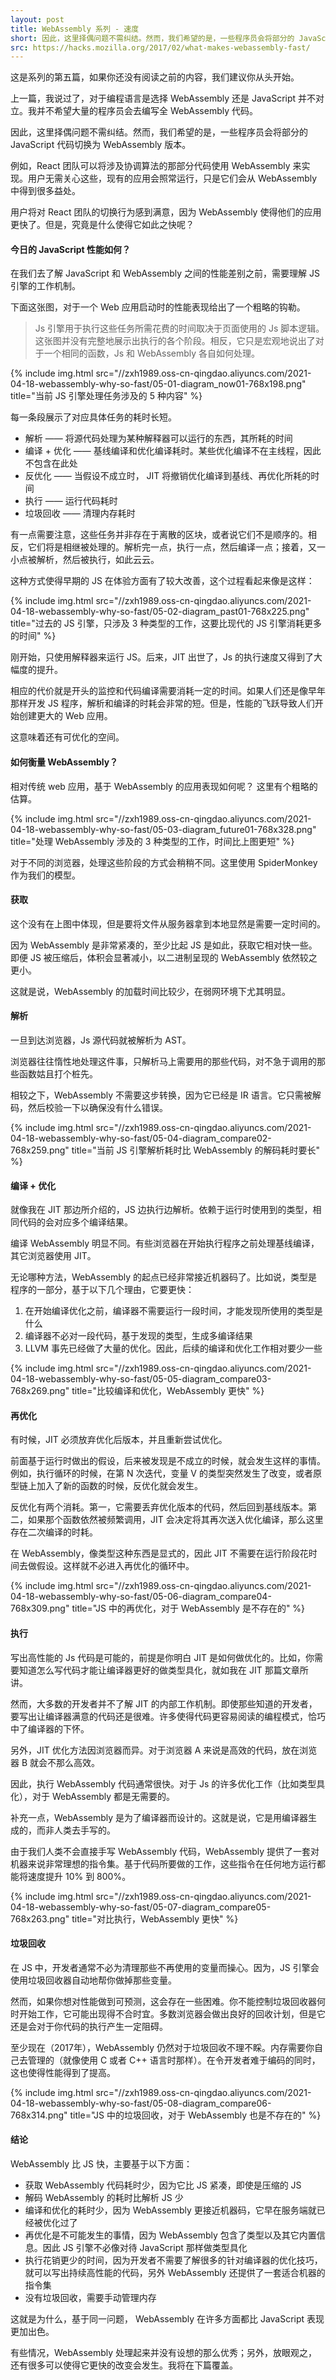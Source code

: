 ```yaml
---
layout: post
title: WebAssembly 系列 - 速度
short: 因此，这里择偶问题不需纠结。然而，我们希望的是，一些程序员会将部分的 JavaScript 代码切换为 WebAssembly 版本
src: https://hacks.mozilla.org/2017/02/what-makes-webassembly-fast/
---
```


这是系列的第五篇，如果你还没有阅读之前的内容，我们建议你从头开始。

上一篇，我说过了，对于编程语言是选择 WebAssembly 还是 JavaScript 并不对立。我并不希望大量的程序员会去编写全 WebAssembly 代码。

因此，这里择偶问题不需纠结。然而，我们希望的是，一些程序员会将部分的 JavaScript 代码切换为 WebAssembly 版本。

例如，React 团队可以将涉及协调算法的那部分代码使用 WebAssembly 来实现。用户无需关心这些，现有的应用会照常运行，只是它们会从 WebAssembly 中得到很多益处。

用户将对 React 团队的切换行为感到满意，因为 WebAssembly 使得他们的应用更快了。但是，究竟是什么使得它如此之快呢？

#### 今日的 JavaScript 性能如何？

在我们去了解 JavaScript 和 WebAssembly 之间的性能差别之前，需要理解 JS 引擎的工作机制。

下面这张图，对于一个 Web 应用启动时的性能表现给出了一个粗略的钩勒。

<blockquote>
Js 引擎用于执行这些任务所需花费的时间取决于页面使用的 Js 脚本逻辑。这张图并没有完整地展示出执行的各个阶段。相反，它只是宏观地说出了对于一个相同的函数，Js 和 WebAssembly 各自如何处理。
</blockquote>

{% include img.html src="//zxh1989.oss-cn-qingdao.aliyuncs.com/2021-04-18-webassembly-why-so-fast/05-01-diagram_now01-768x198.png" title="当前 JS 引擎处理任务涉及的 5 种内容" %}

每一条段展示了对应具体任务的耗时长短。

- 解析 —— 将源代码处理为某种解释器可以运行的东西，其所耗的时间
- 编译 + 优化 —— 基线编译和优化编译耗时。某些优化编译不在主线程，因此不包含在此处
- 反优化 —— 当假设不成立时， JIT 将撤销优化编译到基线、再优化所耗的时间
- 执行 —— 运行代码耗时
- 垃圾回收 —— 清理内存耗时

有一点需要注意，这些任务并非存在于离散的区块，或者说它们不是顺序的。相反，它们将是相继被处理的。解析完一点，执行一点，然后编译一点；接着，又一小点被解析，然后被执行，如此云云。

这种方式使得早期的 JS 在体验方面有了较大改善，这个过程看起来像是这样：

{% include img.html src="//zxh1989.oss-cn-qingdao.aliyuncs.com/2021-04-18-webassembly-why-so-fast/05-02-diagram_past01-768x225.png" title="过去的 JS 引擎，只涉及 3 种类型的工作，这要比现代的 JS 引擎消耗更多的时间" %}

刚开始，只使用解释器来运行 JS。后来，JIT 出世了，Js 的执行速度又得到了大幅度的提升。

相应的代价就是开头的监控和代码编译需要消耗一定的时间。如果人们还是像早年那样开发 JS 程序，解析和编译的时耗会非常的短。但是，性能的飞跃导致人们开始创建更大的 Web 应用。

这意味着还有可优化的空间。

#### 如何衡量 WebAssembly？

相对传统 web 应用，基于 WebAssembly 的应用表现如何呢？ 这里有个粗略的估算。

{% include img.html src="//zxh1989.oss-cn-qingdao.aliyuncs.com/2021-04-18-webassembly-why-so-fast/05-03-diagram_future01-768x328.png" title="处理 WebAssembly 涉及的 3 种类型的工作，时间比上图更短" %}

对于不同的浏览器，处理这些阶段的方式会稍稍不同。这里使用 SpiderMonkey 作为我们的模型。

#### 获取

这个没有在上图中体现，但是要将文件从服务器拿到本地显然是需要一定时间的。

因为 WebAssembly 是非常紧凑的，至少比起 JS 是如此，获取它相对快一些。即便 JS 被压缩后，体积会显著减小，以二进制呈现的 WebAssembly 依然较之更小。

这就是说，WebAssembly 的加载时间比较少，在弱网环境下尤其明显。

#### 解析

一旦到达浏览器，Js 源代码就被解析为 AST。

浏览器往往惰性地处理这件事，只解析马上需要用的那些代码，对不急于调用的那些函数姑且打个桩先。

相较之下，WebAssembly 不需要这步转换，因为它已经是 IR 语言。它只需被解码，然后校验一下以确保没有什么错误。

{% include img.html src="//zxh1989.oss-cn-qingdao.aliyuncs.com/2021-04-18-webassembly-why-so-fast/05-04-diagram_compare02-768x259.png" title="当前 JS 引擎解析耗时比 WebAssembly 的解码耗时要长" %}

#### 编译 + 优化

就像我在 JIT 那边所介绍的，JS 边执行边解析。依赖于运行时使用到的类型，相同代码的会对应多个编译结果。

编译 WebAssembly 明显不同。有些浏览器在开始执行程序之前处理基线编译，其它浏览器使用 JIT。

无论哪种方法，WebAssembly 的起点已经非常接近机器码了。比如说，类型是程序的一部分，基于以下几个理由，它要更快：

1. 在开始编译优化之前，编译器不需要运行一段时间，才能发现所使用的类型是什么
2. 编译器不必对一段代码，基于发现的类型，生成多编译结果
3. LLVM 事先已经做了大量的优化。因此，后续的编译和优化工作相对要少一些

{% include img.html src="//zxh1989.oss-cn-qingdao.aliyuncs.com/2021-04-18-webassembly-why-so-fast/05-05-diagram_compare03-768x269.png" title="比较编译和优化，WebAssembly 更快" %}

#### 再优化

有时候，JIT 必须放弃优化后版本，并且重新尝试优化。

前面基于运行时做出的假设，后来被发现是不成立的时候，就会发生这样的事情。例如，执行循环的时候，在第 N 次迭代，变量 V 的类型突然发生了改变，或者原型链上加入了新的函数的时候，反优化就会发生。

反优化有两个消耗。第一，它需要丢弃优化版本的代码，然后回到基线版本。第二，如果那个函数依然被频繁调用，JIT 会决定将其再次送入优化编译，那么这里存在二次编译的时耗。

在 WebAssembly，像类型这种东西是显式的，因此 JIT 不需要在运行阶段花时间去做假设。这样就不必进入再优化的循环中。

{% include img.html src="//zxh1989.oss-cn-qingdao.aliyuncs.com/2021-04-18-webassembly-why-so-fast/05-06-diagram_compare04-768x309.png" title="JS 中的再优化，对于 WebAssembly 是不存在的" %}

#### 执行

写出高性能的 Js 代码是可能的，前提是你明白 JIT 是如何做优化的。比如，你需要知道怎么写代码才能让编译器更好的做类型具化，就如我在 JIT 那篇文章所讲。

然而，大多数的开发者并不了解 JIT 的内部工作机制。即使那些知道的开发者，要写出让编译器满意的代码还是很难。许多使得代码更容易阅读的编程模式，恰巧中了编译器的下怀。

另外，JIT 优化方法因浏览器而异。对于浏览器 A 来说是高效的代码，放在浏览器 B 就会不那么高效。

因此，执行 WebAssembly 代码通常很快。对于 Js 的许多优化工作（比如类型具化），对于 WebAssembly 都是无需要的。

补充一点，WebAssembly 是为了编译器而设计的。这就是说，它是用编译器生成的，而非人类去手写的。

由于我们人类不会直接手写 WebAssembly 代码，WebAssembly 提供了一套对机器来说非常理想的指令集。基于代码所要做的工作，这些指令在任何地方运行都能将速度提升 10% 到 800%。

{% include img.html src="//zxh1989.oss-cn-qingdao.aliyuncs.com/2021-04-18-webassembly-why-so-fast/05-07-diagram_compare05-768x263.png" title="对比执行，WebAssembly 更快" %}

#### 垃圾回收

在 JS 中，开发者通常不必为清理那些不再使用的变量而操心。因为，JS 引擎会使用垃圾回收器自动地帮你做掉那些变量。

然而，如果你想对性能做到可预测，这会存在一些困难。你不能控制垃圾回收器何时开始工作，它可能出现得不合时宜。多数浏览器会做出良好的回收计划，但是它还是会对于你代码的执行产生一定阻碍。

至少现在（2017年），WebAssembly 仍然对于垃圾回收不理不睬。内存需要你自己去管理的（就像使用 C 或者 C++ 语言时那样）。在令开发者难于编码的同时，这也使得性能得到了提高。

{% include img.html src="//zxh1989.oss-cn-qingdao.aliyuncs.com/2021-04-18-webassembly-why-so-fast/05-08-diagram_compare06-768x314.png" title="JS 中的垃圾回收，对于 WebAssembly 也是不存在的" %}

#### 结论

WebAssembly 比 JS 快，主要基于以下方面：

- 获取 WebAssembly 代码耗时少，因为它比 JS 紧凑，即使是压缩的 JS
- 解码 WebAssembly 的耗时比解析 JS 少
- 编译和优化的耗时少，因为 WebAssembly 更接近机器码，它早在服务端就已经被优化过了
- 再优化是不可能发生的事情，因为 WebAssembly 包含了类型以及其它内置信息。因此 JS 引擎不必像对待 JavaScript 那样做类型具化
- 执行花销更少的时间，因为开发者不需要了解很多的针对编译器的优化技巧，就可以写出持续高性能的代码，另外 WebAssembly 还提供了一套适合机器的指令集
- 没有垃圾回收，需要手动管理内存

这就是为什么，基于同一问题， WebAssembly 在许多方面都比 JavaScript 表现更加出色。

有些情况，WebAssembly 处理起来并没有设想的那么优秀；另外，放眼观之，还有很多可以使得它更快的改变会发生。我将在下篇覆盖。